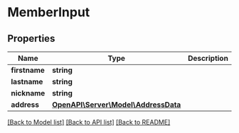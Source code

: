 # MemberInput

## Properties
Name | Type | Description | Notes
------------ | ------------- | ------------- | -------------
**firstname** | **string** |  | [optional] 
**lastname** | **string** |  | [optional] 
**nickname** | **string** |  | [optional] 
**address** | [**OpenAPI\Server\Model\AddressData**](AddressData.md) |  | [optional] 

[[Back to Model list]](../README.md#documentation-for-models) [[Back to API list]](../README.md#documentation-for-api-endpoints) [[Back to README]](../README.md)


